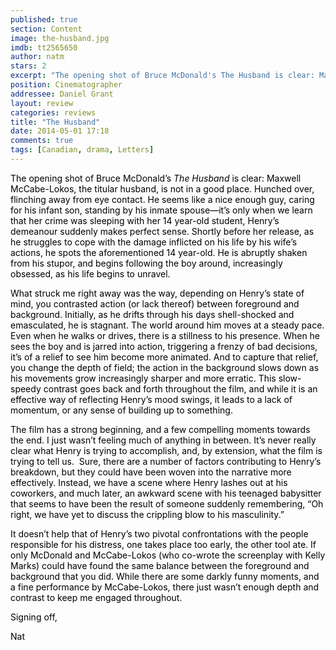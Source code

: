 ```yaml
---
published: true
section: Content
image: the-husband.jpg
imdb: tt2565650
author: natm
stars: 2
excerpt: "The opening shot of Bruce McDonald's The Husband is clear: Maxwell McCabe-Lokos, the titular husband, is not in a good place."
position: Cinematographer
addressee: Daniel Grant
layout: review
categories: reviews
title: "The Husband"
date: 2014-05-01 17:18
comments: true
tags: [Canadian, drama, Letters]
---
```

<p><span style="color:black;">The opening shot of Bruce McDonald&rsquo;s <em>The Husband</em> is clear: Maxwell McCabe-Lokos, the titular husband, is not in a good place. Hunched over, flinching away from eye contact. He seems like a nice enough guy, caring for his infant son, standing by his inmate spouse&mdash;it&rsquo;s only when we learn that her crime was sleeping with her 14 year-old student, Henry&rsquo;s demeanour suddenly makes perfect sense. Shortly before her release, as he struggles to cope with the damage inflicted on his life by his wife&rsquo;s actions, he spots the aforementioned 14 year-old. He is abruptly shaken from his stupor, and begins following the boy around, increasingly obsessed, as his life begins to unravel. </span></p>
<p><span style="color:black;">What struck me right away was the way, depending on Henry&rsquo;s state of mind, you contrasted action (or lack thereof) between foreground and background. Initially, as he drifts through his days shell-shocked and emasculated, he is stagnant. The world around him moves at a steady pace. Even when he walks or drives, there is a stillness to his presence. When he sees the boy and is jarred into action, triggering a frenzy of bad decisions, it&rsquo;s of a relief to see him become more animated. And to capture that relief, you change the depth of field; the action in the background slows down as his movements grow increasingly sharper and more erratic. This slow-speedy contrast goes back and forth throughout the film, and while it is an effective way of reflecting Henry&rsquo;s mood swings, it leads to a lack of momentum, or any sense of building up to something. </span></p>
<p><span style="color:black;">The film has a strong beginning, and a few compelling moments towards the end. I just wasn&rsquo;t feeling much of anything in between. It&rsquo;s never really clear what Henry is trying to accomplish, and, by extension, what the film is trying to tell us. &nbsp;Sure, there are a number of factors contributing to Henry&rsquo;s breakdown, but they could have been woven into the narrative more effectively. Instead, we have a scene where Henry lashes out at his coworkers, and much later, an awkward scene with his teenaged babysitter that seems to have been the result of someone suddenly remembering, &ldquo;Oh right, we have yet to discuss the crippling blow to his masculinity.&rdquo; </span></p>
<p><span style="color:black;">It doesn&rsquo;t help that of Henry&rsquo;s two pivotal confrontations with the people responsible for his distress, one takes place too early, the other tool ate. If only McDonald and McCabe-Lokos (who co-wrote the screenplay with Kelly Marks) could have found the same balance between the foreground and background that you did. While there are some darkly funny moments, and a fine performance by McCabe-Lokos, there just wasn&rsquo;t enough depth and contrast to keep me engaged throughout. </span></p>
<p><span style="color:black;">Signing off, </span></p>
<p><span style="color:black;">Nat</span></p>
